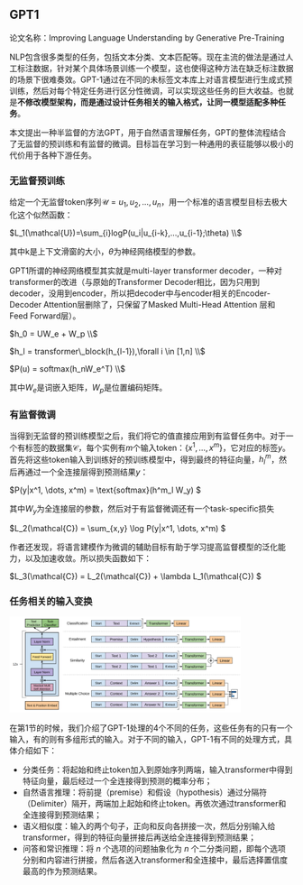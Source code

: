 ## GPT1

论文名称：Improving Language Understanding by Generative Pre-Training

NLP包含很多类型的任务，包括文本分类、文本匹配等。现在主流的做法是通过人工标注数据，针对某个具体场景训练一个模型，这也使得这种方法在缺乏标注数据的场景下很难奏效。GPT-1通过在不同的未标签文本库上对语言模型进行生成式预训练，然后对每个特定任务进行区分性微调，可以实现这些任务的巨大收益。也就是**不修改模型架构，而是通过设计任务相关的输入格式，让同一模型适配多种任务**。

本文提出一种半监督的方法GPT，用于自然语言理解任务，GPT的整体流程结合了无监督的预训练和有监督的微调。目标旨在学习到一种通用的表征能够以极小的代价用于各种下游任务。



### 无监督预训练

给定一个无监督token序列$\mathcal{U}={u_1,u_2,...,u_n}$，用一个标准的语言模型目标去极大化这个似然函数：

$L_1(\mathcal{U})=\sum_{i}logP(u_i|u_{i-k},...,u_{i-1};\theta) \\$

其中k是上下文滑窗的大小，$\theta$为神经网络模型的参数。

GPT1所谓的神经网络模型其实就是multi-layer transformer decoder，一种对transformer的改进（与原始的Transformer Decoder相比，因为只用到decoder，没用到encoder，所以把decoder中与encoder相关的Encoder-Decoder Attention层删除了，只保留了Masked Multi-Head Attention 层和Feed Forward层）。

$h_0 = UW_e + W_p \\$

$h_l = transformer\_block(h_{l-1}),\forall i \in [1,n] \\$

$P(u) = softmax(h_nW_e^T) \\$

其中$W_e$是词嵌入矩阵，$W_p$是位置编码矩阵。



### 有监督微调

当得到无监督的预训练模型之后，我们将它的值直接应用到有监督任务中。对于一个有标签的数据集$\mathcal{C}$，每个实例有$m$个输入token：$\{x^1, \dots, x^m\}$，它对应的标签$y$。首先将这些token输入到训练好的预训练模型中，得到最终的特征向量，$h_l^m$，然后再通过一个全连接层得到预测结果$y$：

$P(y|x^1, \dots, x^m) = \text{softmax}(h^m_l W_y) $

其中$W_y$为全连接层的参数，然后对于有监督微调还有一个task-specific损失

$L_2(\mathcal{C}) = \sum_{x,y} \log P(y|x^1, \dots, x^m) $

作者还发现，将语言建模作为微调的辅助目标有助于学习提高监督模型的泛化能力，以及加速收敛。所以损失函数如下：

$L_3(\mathcal{C}) = L_2(\mathcal{C}) + \lambda L_1(\mathcal{C}) $



### 任务相关的输入变换

<img src="./img/GPT1-1.png" style="zoom: 40%;" />

在第1节的时候，我们介绍了GPT-1处理的4个不同的任务，这些任务有的只有一个输入，有的则有多组形式的输入。对于不同的输入，GPT-1有不同的处理方式，具体介绍如下：

- 分类任务：将起始和终止token加入到原始序列两端，输入transformer中得到特征向量，最后经过一个全连接得到预测的概率分布；
- 自然语言推理：将前提（premise）和假设（hypothesis）通过分隔符（Delimiter）隔开，两端加上起始和终止token。再依次通过transformer和全连接得到预测结果；
- 语义相似度：输入的两个句子，正向和反向各拼接一次，然后分别输入给transformer，得到的特征向量拼接后再送给全连接得到预测结果；
- 问答和常识推理：将 $n$ 个选项的问题抽象化为 $n$ 个二分类问题，即每个选项分别和内容进行拼接，然后各送入transformer和全连接中，最后选择置信度最高的作为预测结果。